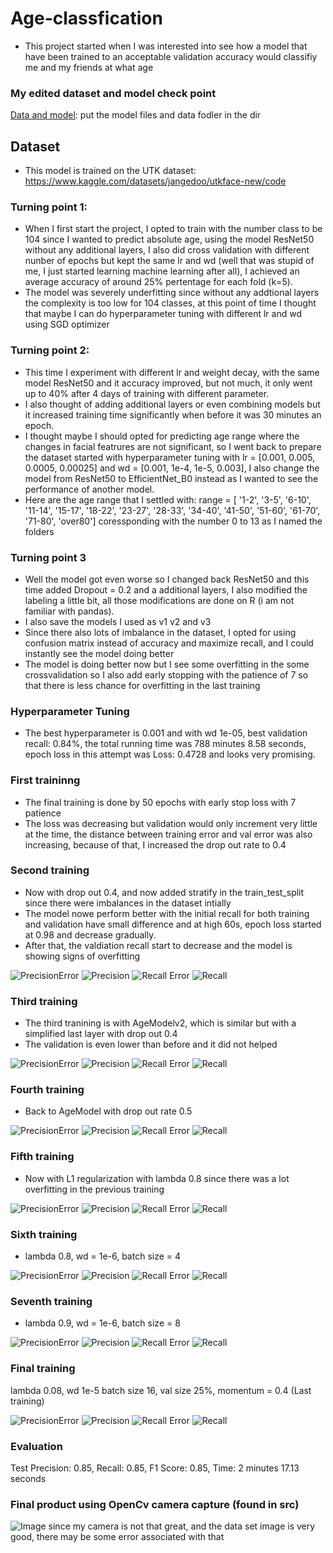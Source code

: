 # Age-classfication
 - This project started when I was interested into see how a model that have been trained to an acceptable validation accuracy would classifiy me and my friends at what age
### My edited dataset and model check point
[Data and model](https://drive.google.com/drive/folders/1_8wG8KkBuwocg8D-3hXxvtBLhZFS9f_r?usp=drive_link): put the model files and data fodler in the dir
## Dataset
 - This model is trained on the UTK dataset: https://www.kaggle.com/datasets/jangedoo/utkface-new/code
### Turning point 1:
 - When I first start the project, I opted to train with the number class to be 104 since I wanted to predict absolute age, using the model ResNet50 without any additional layers,
I also did cross validation with different nunber of epochs but kept the same lr and wd (well that was stupid of me, I just started learning machine learning after all), I achieved an average accuracy of around 25% pertentage for each fold (k=5).
 - The model was severely underfitting since without any addtional layers the complexity is too low for 104 classes, at this point of time I thought that maybe I can do hyperparameter tuning with different lr and wd using SGD optimizer
### Turning point 2:
 - This time I experiment with different lr and weight decay, with the same model ResNet50 and it accuracy improved, but not much, it only went up to 40% after 4 days of training with different parameter.
 - I also thought of adding additional layers or even combining models but it increased training time significantly when before it was 30 minutes an epoch.
 - I thought maybe I should opted for predicting age range where the changes in facial featrures are not significant, so I went back to prepare the dataset started with hyperparameter tuning with lr = [0.001, 0.005, 0.0005, 0.00025] and wd = [0.001, 1e-4, 1e-5, 0.003], I also change the model from ResNet50 to EfficientNet_B0 instead as I wanted to see the performance of another model. 
 - Here are the age range that I settled with:
range = [
 '1-2',
 '3-5',
 '6-10',
 '11-14',
 '15-17',
 '18-22',
 '23-27',
 '28-33',
 '34-40',
 '41-50',
 '51-60',
 '61-70',
 '71-80',
 'over80'] coressponding with the number 0 to 13 as I named the folders

### Turning point 3
 - Well the model got even worse so I changed back ResNet50 and this time added Dropout = 0.2 and a additional layers, I also modified the labeling a little bit, all those modifications are done on R (i am not familiar with pandas).
 - I also save the models I used as v1 v2 and v3
 - Since there also lots of imbalance in the dataset, I opted for using confusion matrix instead of accuracy and maximize recall, and I could instantly see the model doing better
  - The model is doing better now but I see some overfitting in the some crossvalidation so I also add early stopping with the patience of 7 so that there is less chance for overfitting in the last training
### Hyperparameter Tuning
- The best hyperparameter is 0.001 and with wd 1e-05, best validation recall: 0.84%, the total running time was 788 minutes 8.58 seconds, epoch loss in this attempt was Loss: 0.4728 and looks very promising.
### First traininng 
 - The final training is done by 50 epochs with early stop loss with 7 patience
 - The loss was decreasing but validation would only increment very little at the time, the distance between training error and val error was also increasing, 
because of that, I increased the drop out rate to 0.4

### Second training
 - Now with drop out 0.4, and now added stratify in the train_test_split since there were imbalances in the dataset intially
 - The model nowe perform better with the initial recall for both training and validation have small difference and at high 60s, epoch loss started at 0.98 and decrease gradually.
 - After that, the valdiation recall start to decrease and the model is showing signs of overfitting


![PrecisionError](<Second training/Precision Error.png>)
![Precision](<Second training/Precision.png>)
![Recall Error](<Second training/Recall Error.png>)
![Recall](<Second training/Recall.png>)

### Third training
 - The third tranining is with AgeModelv2, which is similar but with a simplified last layer with drop out 0.4
 - The validation is even lower than before and it did not helped


![PrecisionError](<Third training/Precision Error.png>)
![Precision](<Third training/Precision.png>)
![Recall Error](<Third training/Recall Error.png>)
![Recall](<Third training/Recall.png>)

### Fourth training 
 - Back to AgeModel with drop out rate 0.5


![PrecisionError](<Fourth training/Precision Error.png>)
![Precision](<Fourth training/Precision.png>)
![Recall Error](<Fourth training/Recall Error.png>)
![Recall](<Fourth training/Recall.png>)

### Fifth training
 - Now with L1 regularization with lambda 0.8 since there was a lot overfitting in the previous training

![PrecisionError](<Fifth training/Precision Error.png>)
![Precision](<Fifth training/Precision.png>)
![Recall Error](<Fifth training/Recall Error.png>)
![Recall](<Fifth training/Recall.png>)

### Sixth training
- lambda 0.8, wd = 1e-6, batch size = 4

![PrecisionError](<Sixth training/Precision Error.png>)
![Precision](<Sixth training/Precision.png>)
![Recall Error](<Sixth training/Recall Error.png>)
![Recall](<Sixth training/Recall.png>)

### Seventh training 
- lambda 0.9, wd = 1e-6, batch size = 8


![PrecisionError](<Seventh training/Precision Error.png>)
![Precision](<Seventh training/Precision.png>)
![Recall Error](<Seventh training/Recall Error.png>)
![Recall](<Seventh training/Recall.png>)
### Final training
lambda 0.08, wd 1e-5 batch size 16, val size 25%, momentum = 0.4 (Last training)


![PrecisionError](<Last training/Precision Error.png>)
![Precision](<Last training/Precision.png>)
![Recall Error](<Last training/Recall Error.png>)
![Recall](<Last training/Recall.png>)
### Evaluation
Test Precision: 0.85, Recall: 0.85, F1 Score: 0.85, Time: 2 minutes 17.13 seconds
### Final product using OpenCv camera capture (found in src)
![Image](final.png)
since my camera is not that great, and the data set image is very good, there may be some error associated with that 


  


